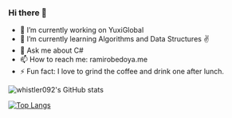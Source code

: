 ### Hi there 👋

- 🔭 I’m currently working on YuxiGlobal
- 🌱 I’m currently learning Algorithms and Data Structures ✌
- 💬 Ask me about C#
- 📫 How to reach me: ramirobedoya.me
- ⚡ Fun fact: I love to grind the coffee and drink one after lunch.


![whistler092's GitHub stats](https://github-readme-stats.vercel.app/api?username=whistler092&show_icons=true)

[![Top Langs](https://github-readme-stats.vercel.app/api/top-langs/?username=whistler092)](https://github.com/Whistler092?tab=repositories)



<!--
**Whistler092/Whistler092** is a ✨ _special_ ✨ repository because its `README.md` (this file) appears on your GitHub profile.




Here are some ideas to get you started:

- 🔭 I’m currently working on ...
- 🌱 I’m currently learning ...
- 👯 I’m looking to collaborate on ...
- 🤔 I’m looking for help with ...
- 💬 Ask me about ...
- 📫 How to reach me: ...
- 😄 Pronouns: ...
- ⚡ Fun fact: ...
-->
